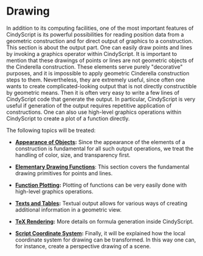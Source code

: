 #  Drawing

In addition to its computing facilities, one of the most important features of CindyScript is its powerful possibilities for reading position data from a geometric construction and for direct output of graphics to a construction.
This section is about the output part.
One can easily draw points and lines by invoking a graphics operator within CindyScript.
It is important to mention that these drawings of points or lines are not geometric objects of the Cinderella construction.
These elements serve purely "decorative" purposes, and it is impossible to apply geometric Cinderella construction steps to them.
Nevertheless, they are extremely useful, since often one wants to create complicated-looking output that is not directly constructible by geometric means.
Then it is often very easy to write a few lines of CindyScript code that generate the output.
In particular, CindyScript is very useful if generation of the output requires repetitive application of constructions.
One can also use high-level graphics operations within CindyScript to create a plot of a function directly.

The following topics will be treated:

*  **[Appearance of Objects](Appearance_of_Objects):**
Since the appearance of the elements of a construction is fundamental for all such output operations, we treat the handling of color, size, and transparency first.

*  **[Elementary Drawing Functions](Elementary_Drawing_Functions)**: This section covers the fundamental drawing primitives for points and lines.

*  **[Function Plotting](Function_Plotting):**
Plotting of functions can be very easily done with high-level graphics operations.

*  **[Texts and Tables](Texts_and_Tables):**
Textual output allows for various ways of creating additional information in a geometric view.

*  **[TeX Rendering](TeX_Rendering):**
More details on formula generation inside CindyScript.

*  **[Script Coordinate System](Script_Coordinate_System):**
Finally, it will be explained how the local coordinate system for drawing can be transformed.
In this way one can, for instance, create a perspective drawing of a scene.
